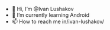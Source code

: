 - 👋 Hi, I’m @Ivan Lushakov
- 🌱 I’m currently learning Android
- 📫 How to reach me in/ivan-lushakov/

<!---
Slayer555201/Slayer555201 is a ✨ special ✨ repository because its `README.md` (this file) appears on your GitHub profile.
You can click the Preview link to take a look at your changes.
--->
